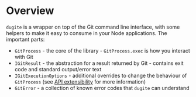 # Overview

`dugite` is a wrapper on top of the Git command line interface, with some helpers to make it easy to consume in your Node applications. The important parts:

- `GitProcess` - the core of the library - `GitProcess.exec` is how you
  interact with Git
- `IGitResult` - the abstraction for a result returned by Git - contains
  exit code and standard output/error text
- `IGitExecutionOptions` - additional overrides to change the behaviour
  of `GitProcess` (see [API extensibility](./api-extensibility.md) for
  more information)
- `GitError` - a collection of known error codes that `dugite` can understand
